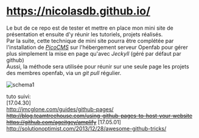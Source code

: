 [*PicoCMS*]: http://picocms.org/
[schema1]: https://cloud.githubusercontent.com/assets/12049360/25575506/57ecfa42-2e58-11e7-9bf6-8adccb3ac353.jpg

# https://nicolasdb.github.io/

Le but de ce repo est de tester et mettre en place mon mini site de présentation et ensuite d'y réunir les tutoriels, projets réalisés.   
Par la suite, cette technique de mini site pourra être complétée par l'installation de [*PicoCMS*] sur l'hébergement serveur Openfab pour gérer plus simplement la mise en page qu'avec *Jeckyll* (géré par défaut par github)  
Aussi, la méthode sera utilisée pour réunir sur une seule page les projets des membres openfab, via un *git pull* régulier. 

![schema1]

tuto suivi:  
[17.04.30]  
http://jmcglone.com/guides/github-pages/  
~~http://blog.teamtreehouse.com/using-github-pages-to-host-your-website~~  
~~https://github.com/ageitgey/amplify~~
[17.05.01]  
http://solutionoptimist.com/2013/12/28/awesome-github-tricks/

